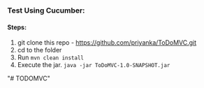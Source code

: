 ### Test  Using Cucumber: 
#### Steps:  
1. git clone this repo - https://github.com/priyanka/ToDoMVC.git
2. cd to the folder  
3. Run `mvn clean install`  
4. Execute the jar. `java -jar ToDoMVC-1.0-SNAPSHOT.jar` 

 
     
 "# TODOMVC" 
